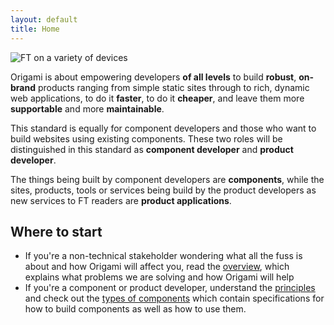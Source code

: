 ```yaml
---
layout: default
title: Home
---
```


<img src='{{ site.baseurl }}/img/devices.png' alt='FT on a variety of devices' class='transparent' />

<p class="alert-big">Origami is about empowering developers <b>of all levels</b> to build <b>robust</b>, <b>on-brand</b> products ranging from simple static sites through to rich, dynamic web applications, to do it <b>faster</b>, to do it <b>cheaper</b>, and leave them more <b>supportable</b> and more <b>maintainable</b>.</p>

This standard is equally for component developers and those who want to build websites using existing components.  These two roles will be distinguished in this standard as **component developer** and **product developer**.

The things being built by component developers are **components**, while the sites, products, tools or services being build by the product developers as new services to FT readers are **product applications**.

## Where to start

* If you're a non-technical stakeholder wondering what all the fuss is about and how Origami will affect you, read the [overview](/docs/overview), which explains what problems we are solving and how Origami will help
* If you're a component or product developer, understand the [principles](/docs/principles) and check out the [types of components](/docs/component-types) which contain specifications for how to build components as well as how to use them.
